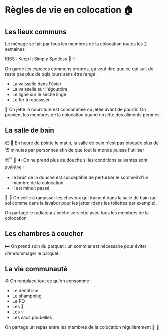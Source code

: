 # Règles de vie en colocation :house:

## Les lieux communs

Le ménage se fait par tous les membres de la colocation toutes les 2 semaines

KISS : Keep It Simply Spotless :kiss: :sparkles:

On garde les espaces communs propres,
ça veut dire que ce qui suit de reste pas plus de qqls jours sans être rangé :

* La vaisselle dans l'évier
* La vaisselle sur l'égoutoire
* Le ligne sur le sèche linge
* Le fer à repassser

:nauseated_face:
On jette la nourriture est consommée ou jetée avant de pourrir.
On previent les membres de la colocation quand on jette des aliments périmés.

## La salle de bain

:timer_clock: :shower:
En heure de pointe le matin, la salle de bain n'est pas bloquée plus de 15 minutes par personnes afin de que tout le monde puisse l'utiliser   

:sleeping: :shower: :sound:
On ne prend plus de douche si les conditions suivantes sont avérées :
* le bruit de la douche est succeptible de perturber le sommeil d'un membre de la colocation
* il est minuit passé

:haircut: :bathtub:
On veille à ramasser les cheveux qui trainent dans la salle de bain (au sol comme dans le lavabo) pour les jetter (dans les toilettes par exemple).

On partage le radiateur / sèche serviette avec tous les membres de la colocation.

## Les chambres à coucher

:bed:
On prend soin du parquet : un sommier est nécessaire pour éviter d'endommager le parquet.

## La vie communauté

:recycle:
On remplace tout ce qu'on consomme :
* Le dentifrice
* Le shampoing
* Le PQ
* Les :beer:
* Les :bulb:
* Les sacs poubelles

On partage un repas entre les membres de la colocation régulièrement :pizza: :beer:
